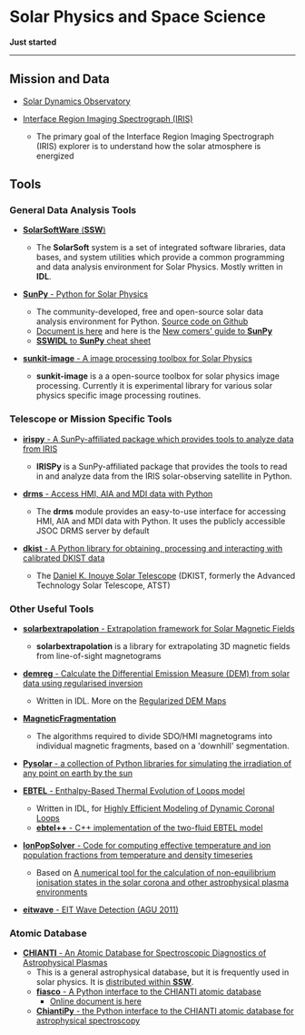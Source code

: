 # Solar Physics and Space Science

**Just started**

----

## Mission and Data

* [Solar Dynamics Observatory](https://sdo.gsfc.nasa.gov/)

* [Interface Region Imaging Spectrograph (IRIS)](http://iris.lmsal.com/mission.html)
    - The primary goal of the Interface Region Imaging Spectrograph (IRIS) explorer is to understand how the solar atmosphere is energized

## Tools

### General Data Analysis Tools

* [__SolarSoftWare__ (__SSW__)](https://sohowww.nascom.nasa.gov/solarsoft/)
    - The __SolarSoft__ system is a set of integrated software libraries, data bases, and system utilities which provide a common programming and data analysis environment for Solar Physics. Mostly written in __IDL__.

* [__SunPy__ - Python for Solar Physics](https://sunpy.org/)
    - The community-developed, free and open-source solar data analysis environment for Python. [Source code on Github](https://github.com/sunpy/sunpy)
    - [Document is here](https://docs.sunpy.org/en/stable/) and here is the [New comers' guide to __SunPy__](https://docs.sunpy.org/en/stable/guide/tour.html)
    - [__SSWIDL__ to __SunPy__ cheat sheet](https://docs.sunpy.org/en/stable/guide/ssw.html)

* [__sunkit-image__ - A image processing toolbox for Solar Physics](https://github.com/sunpy/sunkit-image)
    - __sunkit-image__ is a a open-source toolbox for solar physics image processing. Currently it is experimental library for various solar physics specific image processing routines.

### Telescope or Mission Specific Tools 

* [__irispy__ - A SunPy-affiliated package which provides tools to analyze data from IRIS](https://github.com/sunpy/irispy)
    - __IRISPy__ is a SunPy-affiliated package that provides the tools to read in and analyze data from the IRIS solar-observing satellite in Python.

* [__drms__ - Access HMI, AIA and MDI data with Python](https://github.com/sunpy/drms)
    - The __drms__ module provides an easy-to-use interface for accessing HMI, AIA and MDI data with Python. It uses the publicly accessible JSOC DRMS server by default

* [__dkist__ - A Python library for obtaining, processing and interacting with calibrated DKIST data](https://github.com/DKISTDC/dkist)
    - The [Daniel K. Inouye Solar Telescope](https://dkist.nso.edu/) (DKIST, formerly the Advanced Technology Solar Telescope, ATST)

### Other Useful Tools

* [__solarbextrapolation__ - Extrapolation framework for Solar Magnetic Fields](https://github.com/sunpy/solarbextrapolation)
    - __solarbextrapolation__ is a library for extrapolating 3D magnetic fields from line-of-sight magnetograms

* [__demreg__ - Calculate the Differential Emission Measure (DEM) from solar data using regularised inversion](https://github.com/ianan/demreg)
    - Written in IDL. More on the [Regularized DEM Maps](http://www.astro.gla.ac.uk/~iain/demreg/map/)

* [__MagneticFragmentation__](https://github.com/fraserwatson/MagneticFragmentation)
    - The algorithms required to divide SDO/HMI magnetograms into individual magnetic fragments, based on a 'downhill' segmentation.

* [__Pysolar__ - a collection of Python libraries for simulating the irradiation of any point on earth by the sun](https://github.com/pingswept/pysolar)

* [__EBTEL__ - Enthalpy-Based Thermal Evolution of Loops model](https://github.com/rice-solar-physics/EBTEL)
    - Written in IDL, for [Highly Efficient Modeling of Dynamic Coronal Loops](https://arxiv.org/abs/0710.0185)
    - [__ebtel++__ - C++ implementation of the two-fluid EBTEL model](https://github.com/rice-solar-physics/ebtelPlusPlus)

* [__IonPopSolver__ - Code for computing effective temperature and ion population fractions from temperature and density timeseries](https://github.com/rice-solar-physics/IonPopSolver)
    - Based on [A numerical tool for the calculation of non-equilibrium ionisation states in the solar corona and other astrophysical plasma environments](https://www.aanda.org/component/article?access=bibcode&bibcode=&bibcode=2009A%2526A...502..409BFUL)

* [__eitwave__ - EIT Wave Detection (AGU 2011)](https://github.com/sunpy/eitwave)

### Atomic Database

* [__CHIANTI__ - An Atomic Database for Spectroscopic Diagnostics of Astrophysical Plasmas](http://www.chiantidatabase.org/)
    - This is a general astrophysical database, but it is frequently used in solar physics. It is [distributed within __SSW__](http://www.chiantidatabase.org/instructions.html).
    - [__fiasco__ - A Python interface to the CHIANTI atomic database](https://github.com/wtbarnes/fiasco)
        * [Online document is here](https://fiasco.readthedocs.io/en/latest/)
    - [__ChiantiPy__ - the Python interface to the CHIANTI atomic database for astrophysical spectroscopy](https://github.com/chianti-atomic/ChiantiPy)
